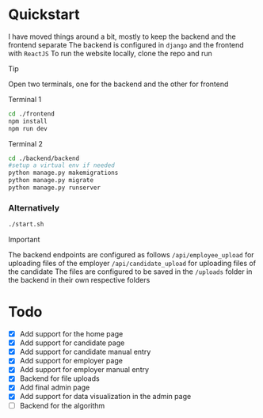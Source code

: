 # Quickstart
I have moved things around a bit, mostly to keep the backend and the frontend separate
The backend is configured in `django` and the frontend with `ReactJS`
To run the website locally, clone the repo and run

> [!TIP]
> Open two terminals, one for the backend and the other for frontend

Terminal 1
```bash
cd ./frontend
npm install
npm run dev
```

Terminal 2
```bash
cd ./backend/backend
#setup a virtual env if needed
python manage.py makemigrations
python manage.py migrate
python manage.py runserver
```

### Alternatively
```bash
./start.sh
```

> [!IMPORTANT]
> The backend endpoints are configured as follows
>   `/api/employee_upload` for uploading files of the employer
>   `/api/candidate_upload` for uploading files of the candidate
> The files are configured to be saved in the `/uploads` folder in the backend in their own respective folders

# Todo
- [x] Add support for the home page 
- [x] Add support for candidate page 
- [x] Add support for candidate manual entry
- [x] Add support for employer page
- [x] Add support for employer manual entry
- [x] Backend for file uploads
- [x] Add final admin page
- [x] Add support for data visualization in the admin page
- [ ] Backend for the algorithm
